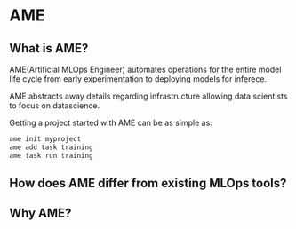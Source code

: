 # AME

## What is AME?

AME(Artificial MLOps Engineer) automates operations for the entire model life cycle from early experimentation to deploying models for inferece.

AME abstracts away details regarding infrastructure allowing data scientists to focus on datascience.

Getting a project started with AME can be as simple as:

```sh
ame init myproject
ame add task training
ame task run training
```

## How does AME differ from existing MLOps tools?


## Why AME?

